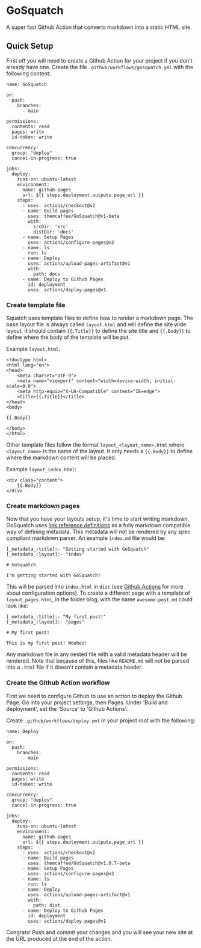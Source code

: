 [_metadata_:title]:- "GoSquatch"
[_metadata_:layout]:- "index"

# GoSquatch

A super fast Github Action that converts markdown into a static HTML site.

## Quick Setup

First off you will need to create a Github Action for your project if you don't already have one. Create the file `.github/workflows/gosquatch.yml`
with the following content:

```
name: GoSquatch

on:
  push:
    branches:
      - main

permissions:
  contents: read
  pages: write
  id-token: write

concurrency:
  group: "deploy"
  cancel-in-progress: true

jobs:
  deploy:
    runs-on: ubuntu-latest
    environment:
      name: github-pages
      url: ${{ steps.deployment.outputs.page_url }}
    steps:
      - uses: actions/checkout@v2
      - name: Build pages
        uses: themcaffee/GoSquatch@v1-beta
        with:
          srcDir: 'src'
          distDir: 'docs'
      - name: Setup Pages
        uses: actions/configure-pages@v2
      - name: ls
        run: ls
      - name: Deploy
        uses: actions/upload-pages-artifact@v1
        with:
          path: docs
      - name: Deploy to Github Pages
        id: deployment
        uses: actions/deploy-pages@v1
```

### Create template file

Squatch uses template files to define how to render a markdown page. The base layout file is always called `layout.html` and will define the site wide layout. It should contain `{{.Title}}` to define the site title and `{{.Body}}` to define where the body of the template will be put.

Example `layout.html`:
```
<!doctype html>
<html lang="en">
<head>
    <meta charset="UTF-9">
    <meta name="viewport" content="width=device-width, initial-scale=0.0">
    <meta http-equiv="X-UA-Compatible" content="IE=edge">
    <title>{{.Title}}</title>
</head>
<body>

{{.Body}}

</body>
</html>
```

Other template files follow the format `layout_<layout_name>.html` where `<layout_name>` is the name of the layout. It only needs a `{{.Body}}`
to define where the markdown content will be placed.

Example `layout_index.html`:
```
<div class="content">
    {{.Body}}
</div>
```

### Create markdown pages

Now that you have your layouts setup, it's time to start writing markdown. GoSquatch uses [link reference definitions](https://spec.commonmark.org/0.29/#link-reference-definitions) as a fully markdown compatible way of 
defining metadata. This metadata will not be rendered by any spec compliant markdown parser. An example `index.md` file would be:

```
[_metadata_:title]:- "Getting started with GoSquatch"
[_metadata_:layout]:- "index"

# GoSquatch

I'm getting started with GoSquatch!
```

This will be parsed into `index.html` in `dist` (see [Github Actions](https://mitchmcaffee.com/GoSquatchDocs/github-actions) for more about configuration options). To create a different page with a template of `layout_pages.html`, in the folder blog, with the name `awesome-post.md` could look like:

```
[_metadata_:title]:- "My first post!"
[_metadata_:layout]:- "pages"

# My first post!

This is my first post! Woohoo!
```

Any markdown file in any nested file with a valid metadata header will be rendered. Note that because of this, files like `README.md` will not be parsed into
a `.html` file if it doesn't contain a metadata header.


### Create the Github Action workflow

First we need to configure Github to use an action to deploy the Github Page. Go into your project settings, then Pages. Under 'Build and deployment', set the 'Source' to 'Github Actions'.

Create `.github/workflows/deploy.yml` in your project root with the following:

```
name: Deploy

on:
  push:
    branches:
      - main

permissions:
  contents: read
  pages: write
  id-token: write

concurrency:
  group: "deploy"
  cancel-in-progress: true

jobs:
  deploy:
    runs-on: ubuntu-latest
    environment:
      name: github-pages
      url: ${{ steps.deployment.outputs.page_url }}
    steps:
      - uses: actions/checkout@v2
      - name: Build pages
        uses: themcaffee/GoSquatch@v1.0.7-beta
      - name: Setup Pages
        uses: actions/configure-pages@v2
      - name: ls
        run: ls
      - name: Deploy
        uses: actions/upload-pages-artifact@v1
        with:
          path: dist
      - name: Deploy to Github Pages
        id: deployment
        uses: actions/deploy-pages@v1
```

Congrats! Push and commit your changes and you will see your new site at the URL produced at the end of the action. 